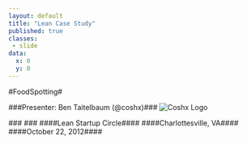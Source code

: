 ```yaml
---
layout: default
title: "Lean Case Study"
published: true
classes:
 - slide
data:
  x: 0
  y: 0
---
```


#FoodSpotting#


###Presenter: Ben Taitelbaum (@coshx)###
![Coshx Logo](img/coshx_logo.png)

###&nbsp;###
####Lean Startup Circle####
####Charlottesville, VA####
####October 22, 2012####

